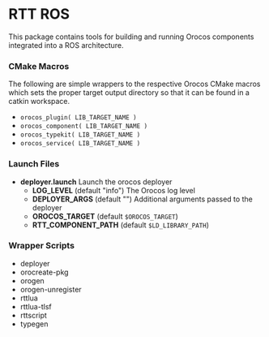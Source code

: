 RTT ROS
=======

This package contains tools for building and running Orocos components
integrated into a ROS architecture.

### CMake Macros

The following are simple wrappers to the respective Orocos CMake macros which
sets the proper target output directory so that it can be found in a catkin
workspace.

 * `orocos_plugin( LIB_TARGET_NAME )`
 * `orocos_component( LIB_TARGET_NAME )`
 * `orocos_typekit( LIB_TARGET_NAME )`
 * `orocos_service( LIB_TARGET_NAME )`

### Launch Files

 * **deployer.launch** Launch the orocos deployer
   * **LOG_LEVEL** (default "info") The Orocos log level
   * **DEPLOYER_ARGS** (default "") Additional arguments passed to the deployer
   * **OROCOS_TARGET** (default `$OROCOS_TARGET`)
   * **RTT_COMPONENT_PATH** (default `$LD_LIBRARY_PATH`)

### Wrapper Scripts

 * deployer
 * orocreate-pkg
 * orogen
 * orogen-unregister
 * rttlua
 * rttlua-tlsf
 * rttscript
 * typegen
